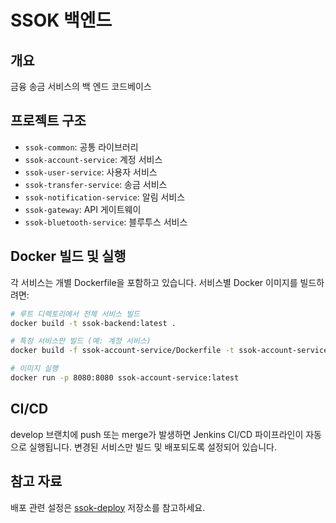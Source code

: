 # SSOK 백엔드

## 개요
금융 송금 서비스의 백 엔드 코드베이스

## 프로젝트 구조
- `ssok-common`: 공통 라이브러리
- `ssok-account-service`: 계정 서비스
- `ssok-user-service`: 사용자 서비스
- `ssok-transfer-service`: 송금 서비스
- `ssok-notification-service`: 알림 서비스
- `ssok-gateway`: API 게이트웨이
- `ssok-bluetooth-service`: 블루투스 서비스

## Docker 빌드 및 실행

각 서비스는 개별 Dockerfile을 포함하고 있습니다. 서비스별 Docker 이미지를 빌드하려면:

```bash
# 루트 디렉토리에서 전체 서비스 빌드
docker build -t ssok-backend:latest .

# 특정 서비스만 빌드 (예: 계정 서비스)
docker build -f ssok-account-service/Dockerfile -t ssok-account-service:latest .

# 이미지 실행
docker run -p 8080:8080 ssok-account-service:latest
```

## CI/CD

develop 브랜치에 push 또는 merge가 발생하면 Jenkins CI/CD 파이프라인이 자동으로 실행됩니다.
변경된 서비스만 빌드 및 배포되도록 설정되어 있습니다.

## 참고 자료 
배포 관련 설정은 [ssok-deploy](https://github.com/Team-SSOK/ssok-deploy) 저장소를 참고하세요.
